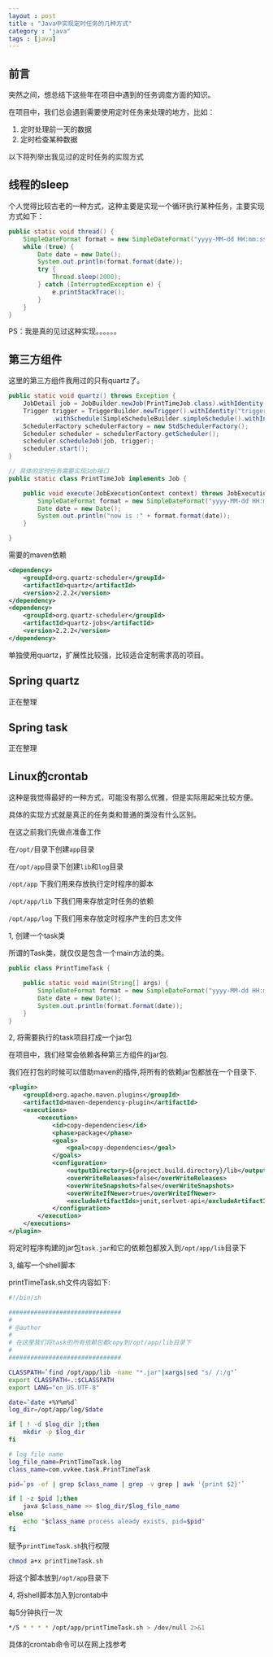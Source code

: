 ```yaml
---
layout : post
title : "Java中实现定时任务的几种方式"
category : "java"
tags : [java]
---
```


## 前言

突然之间，想总结下这些年在项目中遇到的任务调度方面的知识。

在项目中，我们总会遇到需要使用定时任务来处理的地方，比如：

1. 定时处理前一天的数据
2. 定时检查某种数据

以下将列举出我见过的定时任务的实现方式

## 线程的sleep

个人觉得比较古老的一种方式，这种主要是实现一个循环执行某种任务，主要实现方式如下：

```java
public static void thread() {
    SimpleDateFormat format = new SimpleDateFormat("yyyy-MM-dd HH:mm:ss");
    while (true) {
        Date date = new Date();
        System.out.println(format.format(date));
        try {
            Thread.sleep(2000);
        } catch (InterruptedException e) {
            e.printStackTrace();
        }
    }
}
```

PS：我是真的见过这种实现。。。。。。

## 第三方组件

这里的第三方组件我用过的只有quartz了。

```java
public static void quartz() throws Exception {
    JobDetail job = JobBuilder.newJob(PrintTimeJob.class).withIdentity("job1", "group1").build();
    Trigger trigger = TriggerBuilder.newTrigger().withIdentity("trigger1", "group1").startNow()
            .withSchedule(SimpleScheduleBuilder.simpleSchedule().withIntervalInSeconds(5).repeatForever()).build();
    SchedulerFactory schedulerFactory = new StdSchedulerFactory();
    Scheduler scheduler = schedulerFactory.getScheduler();
    scheduler.scheduleJob(job, trigger);
    scheduler.start();
}

// 具体的定时任务需要实现Job接口
public static class PrintTimeJob implements Job {

    public void execute(JobExecutionContext context) throws JobExecutionException {
        SimpleDateFormat format = new SimpleDateFormat("yyyy-MM-dd HH:mm:ss");
        Date date = new Date();
        System.out.println("now is :" + format.format(date));
    }

}
```

需要的maven依赖

```xml
<dependency>
    <groupId>org.quartz-scheduler</groupId>
    <artifactId>quartz</artifactId>
    <version>2.2.2</version>
</dependency>
<dependency>
    <groupId>org.quartz-scheduler</groupId>
    <artifactId>quartz-jobs</artifactId>
    <version>2.2.2</version>
</dependency>
```

单独使用quartz，扩展性比较强，比较适合定制需求高的项目。

## Spring quartz

正在整理

## Spring task

正在整理

## Linux的crontab

这种是我觉得最好的一种方式，可能没有那么优雅，但是实际用起来比较方便。

具体的实现方式就是真正的任务类和普通的类没有什么区别。

在这之前我们先做点准备工作

在`/opt/`目录下创建`app`目录

在`/opt/app`目录下创建`lib`和`log`目录

`/opt/app` 下我们用来存放执行定时程序的脚本

`/opt/app/lib` 下我们用来存放定时任务的依赖

`/opt/app/log` 下我们用来存放定时程序产生的日志文件

1, 创建一个task类

所谓的Task类，就仅仅是包含一个main方法的类。

```java
public class PrintTimeTask {

    public static void main(String[] args) {
        SimpleDateFormat format = new SimpleDateFormat("yyyy-MM-dd HH:mm:ss");
        Date date = new Date();
        System.out.println(format.format(date));
    }
}
```

2, 将需要执行的task项目打成一个jar包

在项目中，我们经常会依赖各种第三方组件的jar包.

我们在打包的时候可以借助maven的插件,将所有的依赖jar包都放在一个目录下.

```xml
<plugin>
	<groupId>org.apache.maven.plugins</groupId>
	<artifactId>maven-dependency-plugin</artifactId>
	<executions>
		<execution>
			<id>copy-dependencies</id>
			<phase>package</phase>
			<goals>
				<goal>copy-dependencies</goal>
			</goals>
			<configuration>
				<outputDirectory>${project.build.directory}/lib</outputDirectory>
				<overWriteReleases>false</overWriteReleases>
				<overWriteSnapshots>false</overWriteSnapshots>
				<overWriteIfNewer>true</overWriteIfNewer>
				<excludeArtifactIds>junit,serlvet-api</excludeArtifactIds>
			</configuration>
		</execution>
	</executions>
</plugin>
```

将定时程序构建的jar包`task.jar`和它的依赖包都放入到`/opt/app/lib`目录下

3, 编写一个shell脚本

printTimeTask.sh文件内容如下:

```sh
#!/bin/sh

###############################
#
# @author
#
# 在这里我们将task的所有依赖包都copy到/opt/app/lib目录下
#
###############################

CLASSPATH=`find /opt/app/lib -name "*.jar"|xargs|sed "s/ /:/g"`
export CLASSPATH=.:$CLASSPATH
export LANG="en_US.UTF-8"

date=`date +%Y%m%d`
log_dir=/opt/app/log/$date

if [ ! -d $log_dir ];then
    mkdir -p $log_dir
fi

# log file name
log_file_name=PrintTimeTask.log
class_name=com.vvkee.task.PrintTimeTask

pid=`ps -ef | grep $class_name | grep -v grep | awk '{print $2}'`

if [ -z $pid ];then
    java $class_name >> $log_dir/$log_file_name
else
    echo "$class_name process aleady exists, pid=$pid"
fi
```

赋予`printTimeTask.sh`执行权限

```sh
chmod a+x printTimeTask.sh
```

将这个脚本放到`/opt/app`目录下

4, 将shell脚本加入到crontab中

每5分钟执行一次

```sh
*/5 * * * * /opt/app/printTimeTask.sh > /dev/null 2>&1
```
具体的crontab命令可以在网上找参考
